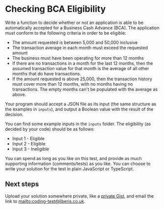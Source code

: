 # Checking BCA Eligibility

Write a function to decide whether or not an application is able to be automatically
accepted for a Business Cash Advance (BCA). The application must conform to the following criteria in order to be eligible:

* The amount requested is between 5,000 and 50,000 inclusive
* The transaction average in each month must exceed the requested amount
* The business must have been operating for more than 12 months
* If there are no transactions in a month for the last 12 months, then the assumed
  transaction value for that month is the average of all other months that do have transactions.
* If the amount requested is above 25,000, then the transaction history must cover more than 12 months, with no months
  having no transactions. The empty months can't be populated with the average as above.

Your program should accept a JSON file as its input (the same structure as the examples in `inputs`),
and output a Boolean value with the result of the decision.

You can find some example inputs in the `inputs` folder. The eligibility (as decided by your code)
should be as follows:

* Input 1 - Eligible
* Input 2 - Eligible
* Input 3 - Ineligible

You can spend as long as you like on this test, and provide as much supporting information
(comments/tests) as you like. You can choose to write your solution for the test in
plain JavaScript or TypeScript.

## Next steps

Upload your solution somewhere private, like a [private Gist](https://gist.github.com/), and email
the link to <mailto:coding-test@liberis.co.uk>.
